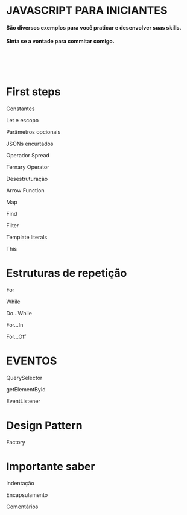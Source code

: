 # JAVASCRIPT PARA INICIANTES


#### São diversos exemplos para você praticar e desenvolver suas skills.
#### Sinta se a vontade para commitar comigo.
<br>
<br>
<br>

# First steps

Constantes

Let e escopo

Parâmetros opcionais

JSONs encurtados

Operador Spread

Ternary Operator

Desestruturação

Arrow Function

Map

Find

Filter

Template literals

This

# Estruturas de repetição 

For 

While

Do...While

For...In

For...Off

# EVENTOS

QuerySelector

getElementById

EventListener

# Design Pattern

Factory

# Importante saber 

Indentação

Encapsulamento

Comentários 
